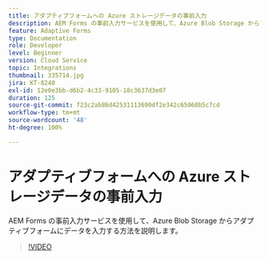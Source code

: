 ```yaml
---
title: アダプティブフォームへの Azure ストレージデータの事前入力
description: AEM Forms の事前入力サービスを使用して、Azure Blob Storage からアダプティブフォームにデータを入力する方法を説明します。
feature: Adaptive Forms
type: Documentation
role: Developer
level: Beginner
version: Cloud Service
topic: Integrations
thumbnail: 335714.jpg
jira: KT-8240
exl-id: 12e0e3bb-d6b2-4c33-9105-18c3637d3e07
duration: 125
source-git-commit: f23c2ab86d42531113690df2e342c65060b5c7cd
workflow-type: tm+mt
source-wordcount: '48'
ht-degree: 100%

---
```


# アダプティブフォームへの Azure ストレージデータの事前入力

AEM Forms の事前入力サービスを使用して、Azure Blob Storage からアダプティブフォームにデータを入力する方法を説明します。

>[!VIDEO](https://video.tv.adobe.com/v/335714?quality=12&learn=on)
